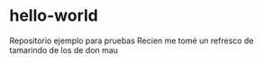 # hello-world
Repositorio ejemplo  para pruebas
Recien me tomé un refresco de tamarindo de los de don mau
